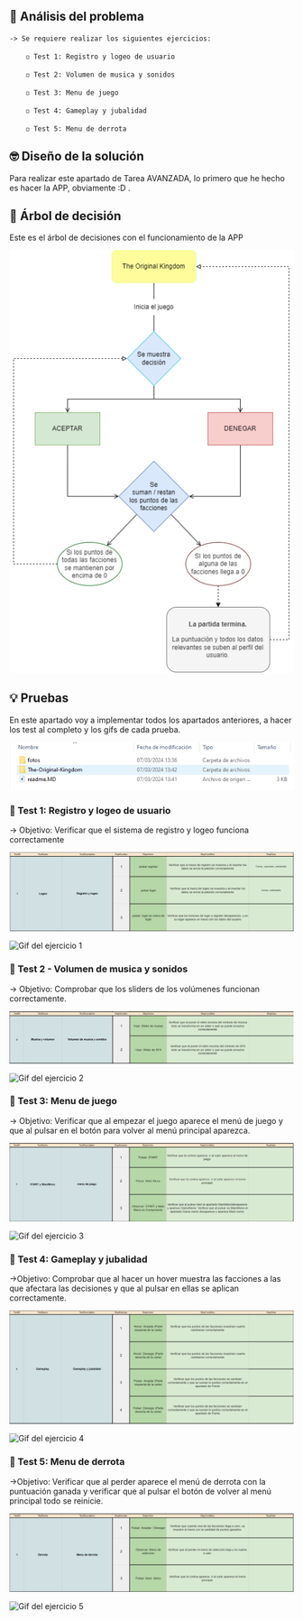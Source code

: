 ## 🤔 Análisis del problema

```
-> Se requiere realizar los siguientes ejercicios:

    ◽ Test 1: Registro y logeo de usuario

    ◽ Test 2: Volumen de musica y sonidos

    ◽ Test 3: Menu de juego

    ◽ Test 4: Gameplay y jubalidad

    ◽ Test 5: Menu de derrota

```


## 🤓 Diseño de la solución
Para realizar este apartado de Tarea AVANZADA, lo primero que he hecho es hacer la APP, obviamente :D .


## 🌳 Árbol de decisión
Este es el árbol de decisiones con el funcionamiento de la APP

![Fichero con las actividades en formato HTML](./ArbolDeDecisiones.png)


## 💡 Pruebas

En este apartado voy a implementar todos los apartados anteriores, a hacer los test al completo y los gifs de cada
prueba.

![Fichero con las actividades en formato HTML](./fotos/Captura.PNG)


### 🔰 Test 1: Registro y logeo de usuario
-> Objetivo: Verificar que el sistema de registro y logeo funciona correctamente

![Foto del Test Plan del ejercicio 1](./fotos/test1.PNG)

![Gif del ejercicio 1](./fotos/GifEjer1.gif)


### 🔰 Test 2 - Volumen de musica y sonidos

-> Objetivo: Comprobar que los sliders de los volúmenes funcionan correctamente.

![Foto del Test Plan del ejercicio 2](./fotos/test2.PNG)

![Gif del ejercicio 2](./fotos/GifEjer2.gif)


### 🔰 Test 3: Menu de juego

-> Objetivo: Verificar que al empezar el juego aparece el menú de juego y que al pulsar en el botón para volver al menú principal aparezca.

![Foto del Test Plan del ejercicio 3](./fotos/test3.PNG)

![Gif del ejercicio 3](./fotos/GifEjer3.gif)


### 🔰 Test 4: Gameplay y jubalidad

->Objetivo: Comprobar que al hacer un hover muestra las facciones a las que afectara las decisiones y que al pulsar en ellas se aplican correctamente.

![Foto del Test Plan del ejercicio 4](./fotos/test4.PNG)

![Gif del ejercicio 4](./fotos/GifEjer4.gif)


### 🔰 Test 5: Menu de derrota

->Objetivo: Verificar que al perder aparece el menú de derrota con la puntuación ganada y verificar que al pulsar el botón de volver al menú principal todo se reinicie.

![Foto del Test Plan del ejercicio 5](./fotos/test5.PNG)

![Gif del ejercicio 5](./fotos/GifEjer5.gif)